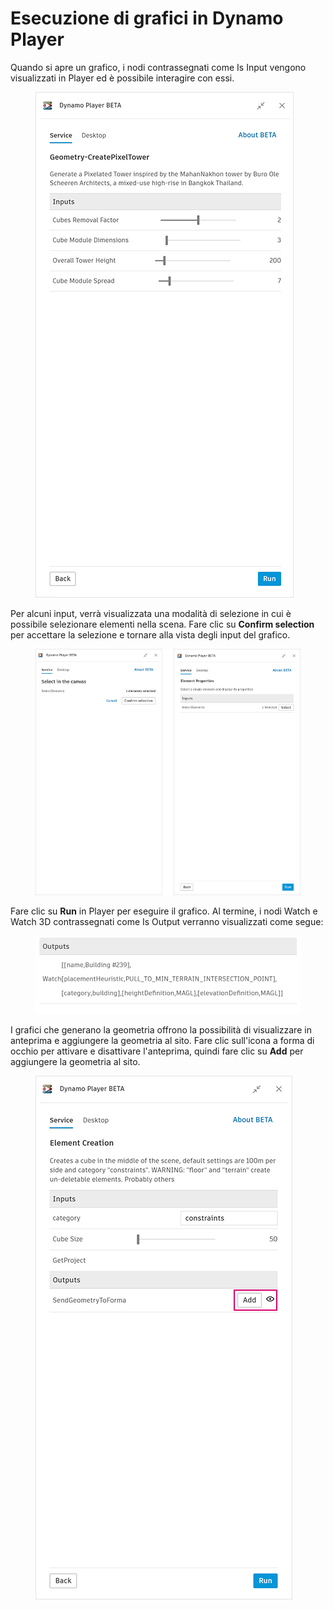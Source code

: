 # Esecuzione di grafici in Dynamo Player

Quando si apre un grafico, i nodi contrassegnati come Is Input vengono visualizzati in Player ed è possibile interagire con essi.

<figure><img src="../.gitbook/assets/run-button.png" alt=""><figcaption></figcaption></figure>

Per alcuni input, verrà visualizzata una modalità di selezione in cui è possibile selezionare elementi nella scena. Fare clic su **Confirm selection** per accettare la selezione e tornare alla vista degli input del grafico.

<figure><img src="../.gitbook/assets/selection-flow.png" alt=""><figcaption></figcaption></figure>

Fare clic su **Run** in Player per eseguire il grafico. Al termine, i nodi Watch e Watch 3D contrassegnati come Is Output verranno visualizzati come segue:

<figure><img src="../.gitbook/assets/watch-output.png" alt=""><figcaption></figcaption></figure>

I grafici che generano la geometria offrono la possibilità di visualizzare in anteprima e aggiungere la geometria al sito. Fare clic sull'icona a forma di occhio per attivare e disattivare l'anteprima, quindi fare clic su **Add** per aggiungere la geometria al sito.

<figure><img src="../.gitbook/assets/add.png" alt=""><figcaption></figcaption></figure>
